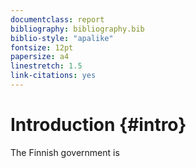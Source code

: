 ```yaml
---
documentclass: report
bibliography: bibliography.bib
biblio-style: "apalike"
fontsize: 12pt
papersize: a4
linestretch: 1.5
link-citations: yes
---
```




# Introduction {#intro}



The Finnish government is  
